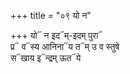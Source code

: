 +++
title = "०९ यो न"

+++
यो᳓ न इद᳓म्-इदम् पुरा᳓  
प्र᳓ व᳓स्य आनिना᳓य त᳓म् उ व स्तुषे  
स᳓खाय इ᳓न्द्रम् ऊत᳓ये